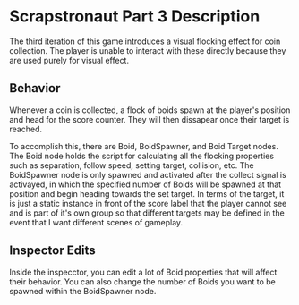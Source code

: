 # Scrapstronaut Part 3 Description
The third iteration of this game introduces a visual flocking effect for coin collection. The player is unable to interact with these directly because they are used purely for visual effect.

## Behavior
Whenever a coin is collected, a flock of boids spawn at the player's position and head for the score counter. They will then dissapear once their target is reached.

To accomplish this, there are Boid, BoidSpawner, and Boid Target nodes. The Boid node holds the script for calculating all the flocking properties such as separation, follow speed, setting target, collision, etc. The BoidSpawner node is only spawned and activated after the collect signal is activayed, in which the specified number of Boids will be spawned at that position and begin heading towards the set target. In terms of the target, it is just a static instance in front of the score label that the player cannot see and is part of it's own group so that different targets may be defined in the event that I want different scenes of gameplay.

## Inspector Edits
Inside the inspecctor, you can edit a lot of Boid properties that will affect their behavior. You can also change the number of Boids you want to be spawned within the BoidSpawner node.
